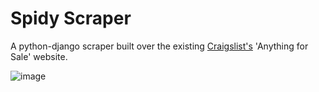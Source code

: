 # Spidy Scraper

A python-django scraper built over the existing [Craigslist's](https://losangeles.craigslist.org/search/sss#search=1~gallery~0~0) 'Anything for Sale' website.

![image](https://github.com/harivams-sai/bulletin_list/assets/88828522/bfdc6bb8-45ae-45cd-881d-fd1392e3cc0b)

